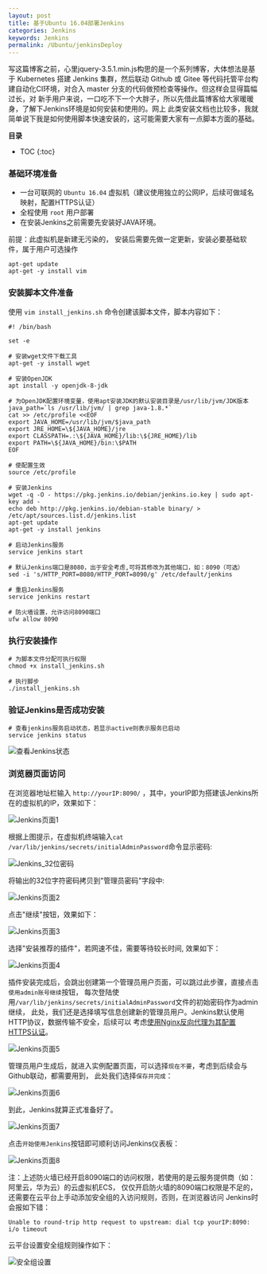 ```yaml
---
layout: post
title: 基于Ubuntu 16.04部署Jenkins
categories: Jenkins
keywords: Jenkins
permalink: /Ubuntu/jenkinsDeploy
---
```



写这篇博客之前，心里jquery-3.5.1.min.js构思的是一个系列博客，大体想法是基于 Kubernetes 搭建 Jenkins 集群，然后联动 Github
或 Gitee 等代码托管平台构建自动化CI环境，对合入 master 分支的代码做预检查等操作。但这样会显得篇幅过长，对
新手用户来说，一口吃不下一个大胖子，所以先借此篇博客给大家暖暖身，了解下Jenkins环境是如何安装和使用的。网上
此类安装文档也比较多，我就简单说下我是如何使用脚本快速安装的，这可能需要大家有一点脚本方面的基础。


**目录**

* TOC
{:toc}

### 基础环境准备
- 一台可联网的 `Ubuntu 16.04` 虚拟机（建议使用独立的公网IP，后续可做域名映射，配置HTTPS认证）
- 全程使用 `root` 用户部署
- 在安装Jenkins之前需要先安装好JAVA环境。

前提：此虚拟机是新建无污染的， 安装后需要先做一定更新，安装必要基础软件，属于用户可选操作

```shell
apt-get update
apt-get -y install vim
```


### 安装脚本文件准备
使用 `vim install_jenkins.sh` 命令创建该脚本文件，脚本内容如下：

```
#! /bin/bash

set -e

# 安装wget文件下载工具
apt-get -y install wget

# 安装OpenJDK
apt install -y openjdk-8-jdk

# 为OpenJDK配置环境变量，使用apt安装JDK的默认安装目录是/usr/lib/jvm/JDK版本
java_path=`ls /usr/lib/jvm/ | grep java-1.8.*`
cat >> /etc/profile <<EOF
export JAVA_HOME=/usr/lib/jvm/$java_path
export JRE_HOME=\${JAVA_HOME}/jre
export CLASSPATH=.:\${JAVA_HOME}/lib:\${JRE_HOME}/lib
export PATH=\${JAVA_HOME}/bin:\$PATH
EOF

# 使配置生效
source /etc/profile

# 安装Jenkins
wget -q -O - https://pkg.jenkins.io/debian/jenkins.io.key | sudo apt-key add -
echo deb http://pkg.jenkins.io/debian-stable binary/ > /etc/apt/sources.list.d/jenkins.list
apt-get update
apt-get -y install jenkins

# 启动Jenkins服务
service jenkins start

# 默认Jenkins端口是8080，出于安全考虑,可将其修改为其他端口，如：8090（可选）
sed -i 's/HTTP_PORT=8080/HTTP_PORT=8090/g' /etc/default/jenkins

# 重启Jenkins服务
service jenkins restart

# 防火墙设置，允许访问8090端口
ufw allow 8090
```

### 执行安装操作

```
# 为脚本文件分配可执行权限
chmod +x install_jenkins.sh

# 执行脚步
./install_jenkins.sh
```

### 验证Jenkins是否成功安装

```
# 查看jenkins服务启动状态，若显示active则表示服务已启动
service jenkins status
```

![查看Jenkins状态](/images/posts/jenkins/jenkins_status.png "查看Jenkins状态")

### 浏览器页面访问
在浏览器地址栏输入 `http://yourIP:8090/` ，其中，yourIP即为搭建该Jenkins所在的虚拟机的IP，效果如下：

![Jenkins页面1](/images/posts/jenkins/jenkins_ui1.png "Jenkins页面1")

根据上图提示，在虚拟机终端输入`cat /var/lib/jenkins/secrets/initialAdminPassword`命令显示密码:

![Jenkins_32位密码](/images/posts/jenkins/jenkins_passwd.png "Jenkins_32位密码")

将输出的32位字符密码拷贝到"管理员密码"字段中:

![Jenkins页面2](/images/posts/jenkins/jenkins_ui2.png "Jenkins页面2")

点击"继续"按钮，效果如下：

![Jenkins页面3](/images/posts/jenkins/jenkins_ui3.png "Jenkins页面3")

选择"安装推荐的插件"，若网速不佳，需要等待较长时间, 效果如下：

![Jenkins页面4](/images/posts/jenkins/jenkins_ui4.png "Jenkins页面4")

插件安装完成后，会跳出创建第一个管理员用户页面，可以跳过此步骤，直接点击`使用admin账号继续`按钮，
每次登陆使用`/var/lib/jenkins/secrets/initialAdminPassword`文件的初始密码作为admin继续，
此处，我们还是选择填写信息创建新的管理员用户。Jenkins默认使用HTTP协议，数据传输不安全，后续可以
考虑[使用Nginx反向代理为其配置HTTPS认证](https://we.wewelove.cn/Ubuntu/jenkinsHttps)。

![Jenkins页面5](/images/posts/jenkins/jenkins_ui5.png "Jenkins页面5")

管理员用户生成后，就进入实例配置页面，可以选择`现在不要`，考虑到后续会与Github联动，都需要用到，
此处我们选择`保存并完成`：

![Jenkins页面6](/images/posts/jenkins/jenkins_ui6.png "Jenkins页面6")

到此，Jenkins就算正式准备好了。

![Jenkins页面7](/images/posts/jenkins/jenkins_ui7.png "Jenkins页面7")

点击`开始使用Jenkins`按钮即可顺利访问Jenkins仪表板：

![Jenkins页面8](/images/posts/jenkins/jenkins_ui8.png "Jenkins页面8")

注：上述防火墙已经开启8090端口的访问权限，若使用的是云服务提供商（如：阿里云，华为云）的云虚拟机ECS，
仅仅开启防火墙的8090端口权限是不足的，还需要在云平台上手动添加安全组的入访问规则，否则，在浏览器访问
Jenkins时会报如下错：

```
Unable to round-trip http request to upstream: dial tcp yourIP:8090: i/o timeout
```

云平台设置安全组规则操作如下：

![安全组设置](/images/posts/jenkins/rule_port.png "安全组设置")